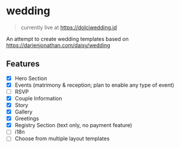 # wedding

> currently live at https://dolciwedding.id

An attempt to create wedding templates based on https://darienjonathan.com/daisy/wedding

## Features

- [x] Hero Section
- [x] Events (matrimony & reception; plan to enable any type of event)
- [ ] RSVP
- [x] Couple Information
- [x] Story
- [x] Gallery
- [x] Greetings
- [x] Registry Section (text only, no payment feature)
- [ ] i18n
- [ ] Choose from multiple layout templates